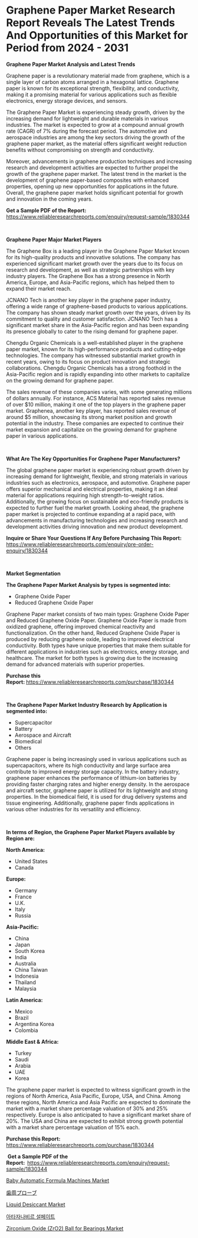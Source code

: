 <p><h1>Graphene Paper Market Research Report Reveals The Latest Trends And Opportunities of this Market for Period from 2024 - 2031</h1></p><p><strong>Graphene Paper Market Analysis and Latest Trends</strong></p>
<p><p>Graphene paper is a revolutionary material made from graphene, which is a single layer of carbon atoms arranged in a hexagonal lattice. Graphene paper is known for its exceptional strength, flexibility, and conductivity, making it a promising material for various applications such as flexible electronics, energy storage devices, and sensors.</p><p>The Graphene Paper Market is experiencing steady growth, driven by the increasing demand for lightweight and durable materials in various industries. The market is expected to grow at a compound annual growth rate (CAGR) of 7% during the forecast period. The automotive and aerospace industries are among the key sectors driving the growth of the graphene paper market, as the material offers significant weight reduction benefits without compromising on strength and conductivity.</p><p>Moreover, advancements in graphene production techniques and increasing research and development activities are expected to further propel the growth of the graphene paper market. The latest trend in the market is the development of graphene paper-based composites with enhanced properties, opening up new opportunities for applications in the future. Overall, the graphene paper market holds significant potential for growth and innovation in the coming years.</p></p>
<p><strong>Get a Sample PDF of the Report:&nbsp;</strong> <a href="https://www.reliableresearchreports.com/enquiry/request-sample/1830344">https://www.reliableresearchreports.com/enquiry/request-sample/1830344</a></p>
<p>&nbsp;</p>
<p><strong>Graphene Paper Major Market Players</strong></p>
<p><p>The Graphene Box is a leading player in the Graphene Paper Market known for its high-quality products and innovative solutions. The company has experienced significant market growth over the years due to its focus on research and development, as well as strategic partnerships with key industry players. The Graphene Box has a strong presence in North America, Europe, and Asia-Pacific regions, which has helped them to expand their market reach.</p><p>JCNANO Tech is another key player in the graphene paper industry, offering a wide range of graphene-based products to various applications. The company has shown steady market growth over the years, driven by its commitment to quality and customer satisfaction. JCNANO Tech has a significant market share in the Asia-Pacific region and has been expanding its presence globally to cater to the rising demand for graphene paper.</p><p>Chengdu Organic Chemicals is a well-established player in the graphene paper market, known for its high-performance products and cutting-edge technologies. The company has witnessed substantial market growth in recent years, owing to its focus on product innovation and strategic collaborations. Chengdu Organic Chemicals has a strong foothold in the Asia-Pacific region and is rapidly expanding into other markets to capitalize on the growing demand for graphene paper.</p><p>The sales revenue of these companies varies, with some generating millions of dollars annually. For instance, ACS Material has reported sales revenue of over $10 million, making it one of the top players in the graphene paper market. Graphenea, another key player, has reported sales revenue of around $5 million, showcasing its strong market position and growth potential in the industry. These companies are expected to continue their market expansion and capitalize on the growing demand for graphene paper in various applications.</p></p>
<p>&nbsp;</p>
<p><strong>What Are The Key Opportunities For Graphene Paper Manufacturers?</strong></p>
<p><p>The global graphene paper market is experiencing robust growth driven by increasing demand for lightweight, flexible, and strong materials in various industries such as electronics, aerospace, and automotive. Graphene paper offers superior mechanical and electrical properties, making it an ideal material for applications requiring high strength-to-weight ratios. Additionally, the growing focus on sustainable and eco-friendly products is expected to further fuel the market growth. Looking ahead, the graphene paper market is projected to continue expanding at a rapid pace, with advancements in manufacturing technologies and increasing research and development activities driving innovation and new product development.</p></p>
<p><strong>Inquire or Share Your Questions If Any Before Purchasing This Report:</strong> <a href="https://www.reliableresearchreports.com/enquiry/pre-order-enquiry/1830344">https://www.reliableresearchreports.com/enquiry/pre-order-enquiry/1830344</a></p>
<p>&nbsp;</p>
<p><strong>Market Segmentation</strong></p>
<p><strong>The Graphene Paper Market Analysis by types is segmented into:</strong></p>
<p><ul><li>Graphene Oxide Paper</li><li>Reduced Graphene Oxide Paper</li></ul></p>
<p><p>Graphene Paper market consists of two main types: Graphene Oxide Paper and Reduced Graphene Oxide Paper. Graphene Oxide Paper is made from oxidized graphene, offering improved chemical reactivity and functionalization. On the other hand, Reduced Graphene Oxide Paper is produced by reducing graphene oxide, leading to improved electrical conductivity. Both types have unique properties that make them suitable for different applications in industries such as electronics, energy storage, and healthcare. The market for both types is growing due to the increasing demand for advanced materials with superior properties.</p></p>
<p><strong>Purchase this Report:&nbsp;</strong><a href="https://www.reliableresearchreports.com/purchase/1830344">https://www.reliableresearchreports.com/purchase/1830344</a></p>
<p>&nbsp;</p>
<p><strong>The Graphene Paper Market Industry Research by Application is segmented into:</strong></p>
<p><ul><li>Supercapacitor</li><li>Battery</li><li>Aerospace and Aircraft</li><li>Biomedical</li><li>Others</li></ul></p>
<p><p>Graphene paper is being increasingly used in various applications such as supercapacitors, where its high conductivity and large surface area contribute to improved energy storage capacity. In the battery industry, graphene paper enhances the performance of lithium-ion batteries by providing faster charging rates and higher energy density. In the aerospace and aircraft sector, graphene paper is utilized for its lightweight and strong properties. In the biomedical field, it is used for drug delivery systems and tissue engineering. Additionally, graphene paper finds applications in various other industries for its versatility and efficiency.</p></p>
<p>&nbsp;</p>
<p><strong>In terms of Region, the Graphene Paper Market Players available by Region are:</strong></p>
<p>
    <p> <strong> North America: </strong>
        <ul>
            <li>United States</li>
            <li>Canada</li>
        </ul>
        </p> 
    <p> <strong> Europe: </strong>
        <ul>
            <li>Germany</li>
            <li>France</li>
            <li>U.K.</li>
            <li>Italy</li>
            <li>Russia</li>
        </ul>
        </p> 
    <p> <strong> Asia-Pacific: </strong>
        <ul>
            <li>China</li>
            <li>Japan</li>
            <li>South Korea</li>
            <li>India</li>
            <li>Australia</li>
            <li>China Taiwan</li>
            <li>Indonesia</li>
            <li>Thailand</li>
            <li>Malaysia</li>
        </ul>
        </p> 
    <p> <strong> Latin America: </strong>
        <ul>
            <li>Mexico</li>
            <li>Brazil</li>
            <li>Argentina Korea</li>
            <li>Colombia</li>
        </ul>
        </p> 
    <p> <strong> Middle East & Africa: </strong>
        <ul>
            <li>Turkey</li>
            <li>Saudi</li>
            <li>Arabia</li>
            <li>UAE</li>
            <li>Korea</li>
        </ul>
    </p>
    </p>
<p><p>The graphene paper market is expected to witness significant growth in the regions of North America, Asia Pacific, Europe, USA, and China. Among these regions, North America and Asia Pacific are expected to dominate the market with a market share percentage valuation of 30% and 25% respectively. Europe is also anticipated to have a significant market share of 20%. The USA and China are expected to exhibit strong growth potential with a market share percentage valuation of 15% each.</p></p>
<p><strong>Purchase this Report: </strong><a href="https://www.reliableresearchreports.com/purchase/1830344">https://www.reliableresearchreports.com/purchase/1830344</a></p>
<p>&nbsp;<strong>Get a Sample PDF of the Report:&nbsp;&nbsp;</strong><a href="https://www.reliableresearchreports.com/enquiry/request-sample/1830344">https://www.reliableresearchreports.com/enquiry/request-sample/1830344</a></p>
<p><strong></strong></p>
<p><p><a href="https://spotless-saver-8fd.notion.site/Baby-Automatic-Formula-Machines-Market-Research-Report-Provides-Critical-Insights-that-can-help-Shap-3ef8ece112d74f6ab5063f1bccf6987e">Baby Automatic Formula Machines Market</a></p><p><a href="https://medium.com/@carlieshields/%E6%AD%AF%E5%91%A8%E3%83%97%E3%83%AD%E3%83%BC%E3%83%96%E5%B8%82%E5%A0%B4%E3%81%AE%E5%88%86%E6%9E%90-%E3%82%B0%E3%83%AD%E3%83%BC%E3%83%90%E3%83%AB%E7%94%A3%E6%A5%AD%E3%81%AE%E5%B1%95%E6%9C%9B%E3%81%A8%E4%BA%88%E6%B8%AC-2024%E5%B9%B4%E3%81%8B%E3%82%892031%E5%B9%B4%E3%81%BE%E3%81%A7-5167d9bd78ce">歯周プローブ</a></p><p><a href="https://github.com/kosella/Market-Research-Report-List-2/blob/main/liquid-desiccant-market.md">Liquid Desiccant Market</a></p><p><a href="https://medium.com/@rickymetzdvm/%EC%95%84%ED%83%80%EC%9E%90%EB%82%98%EB%B9%84%EB%A5%B4-%ED%99%A9%EC%82%B0%EC%97%BC-%EC%8B%9C%EC%9E%A5-%EB%B6%84%EC%84%9D-%EA%B7%B8-cagr-%EC%8B%9C%EC%9E%A5-%EC%84%B8%EB%B6%84%ED%99%94-%EB%B0%8F-%EA%B8%80%EB%A1%9C%EB%B2%8C-%EC%82%B0%EC%97%85-%EA%B0%9C%EC%9A%94-4ebdff50709c">아타자나비르 설페이트</a></p><p><a href="https://view.publitas.com/reportprime-1/zirconium-oxide-zro2-ball-for-bearings-market-analysis-examines-its-scope-on-growth-opportunities-and-forecasted-trends-spanning-from-2023-to-2030/">Zirconium Oxide (ZrO2) Ball for Bearings Market</a></p></p>